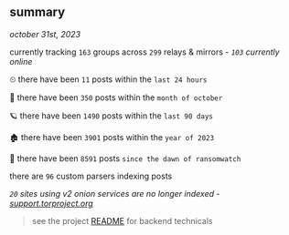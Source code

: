 
## summary
_october 31st, 2023_

currently tracking `163` groups across `299` relays & mirrors - _`103` currently online_

⏲ there have been `11` posts within the `last 24 hours`

🦈 there have been `350` posts within the `month of october`

🪐 there have been `1490` posts within the `last 90 days`

🏚 there have been `3901` posts within the `year of 2023`

🦕 there have been `8591` posts `since the dawn of ransomwatch`

there are `96` custom parsers indexing posts

_`20` sites using v2 onion services are no longer indexed - [support.torproject.org](https://support.torproject.org/onionservices/v2-deprecation/)_

> see the project [README](https://github.com/joshhighet/ransomwatch#ransomwatch--) for backend technicals
